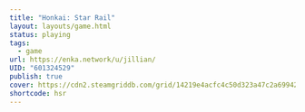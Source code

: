 ```yaml
---
title: "Honkai: Star Rail"
layout: layouts/game.html
status: playing
tags:
  - game
url: https://enka.network/u/jillian/
UID: "601324529"
publish: true
cover: https://cdn2.steamgriddb.com/grid/14219e4acfc4c50d323a47c2a6994299.png
shortcode: hsr
---
```

